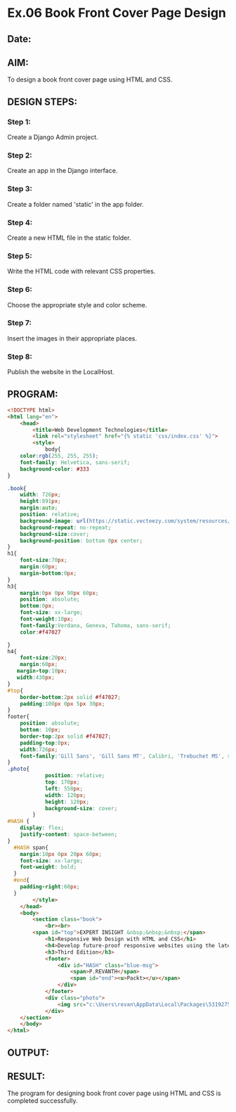 # Ex.06 Book Front Cover Page Design
## Date:

## AIM:
To design a book front cover page using HTML and CSS.

## DESIGN STEPS:

### Step 1:
Create a Django Admin project.

### Step 2:
Create an app in the Django interface.

### Step 3:
Create a folder named 'static' in the app folder.

### Step 4:
Create a new HTML file in the static folder.

### Step 5:
Write the HTML code with relevant CSS properties.

### Step 6:
Choose the appropriate style and color scheme.

### Step 7:
Insert the images in their appropriate places.

### Step 8:
Publish the website in the LocalHost.

## PROGRAM:
```html
<!DOCTYPE html>
<html lang="en">
    <head>
        <title>Web Development Technologies</title>
        <link rel="stylesheet" href="{% static 'css/index.css' %}">
        <style>
            body{
    color:rgb(255, 255, 255);
    font-family: Helvetica, sans-serif;
    background-color: #333
}

.book{
    width: 726px;
    height:891px;
    margin:auto;
    position: relative;
    background-image: url(https://static.vecteezy.com/system/resources/previews/001/962/594/large_2x/abstract-wave-element-for-design-stylized-line-art-background-free-vector.jpg);
    background-repeat: no-repeat;
    background-size:cover;
    background-position: bottom 0px center;
}
h1{
    font-size:70px;
    margin:60px;
    margin-bottom:0px;
}
h3{
    margin:0px 0px 90px 60px;
    position: absolute;
    bottom:0px;
    font-size: xx-large;
    font-weight:10px;
    font-family:Verdana, Geneva, Tahoma, sans-serif;
    color:#f47027

}
h4{
    font-size:20px;
    margin:60px;
   margin-top:10px;
   width:430px;
}
#top{
    border-bottom:2px solid #f47027;
    padding:100px 0px 5px 30px;
}
footer{
    position: absolute;
    bottom: 10px;
    border-top:2px solid #f47027;
    padding-top:0px;
    width:726px;
    font-family:'Gill Sans', 'Gill Sans MT', Calibri, 'Trebuchet MS', sans-serif;
}
.photo{
            position: relative;
            top: 170px;
            left: 550px;
            width: 120px;
            height: 120px;
            background-size: cover;
        }
#HASH {
    display: flex;
    justify-content: space-between;
}
  #HASH span{
    margin:10px 0px 20px 60px;
    font-size: xx-large;
    font-weight: bold;
  }
  #end{
    padding-right:60px;
  }
        </style>
    </head>
    <body>
        <section class="book">
            <br><br>
        <span id="top">EXPERT INSIGHT &nbsp;&nbsp;&nbsp;</span>
            <h1>Responsive Web Design with HTML and CSS</h1>
            <h4>Develop future-proof responsive websites using the latest HTML5 and CSS techniques</h4>
            <h3>Third Edition</h3>  
            <footer>
                <div id="HASH" class="blue-msg">
                    <span>P.REVANTH</span>
                    <span id="end"><u>Packt></u></span>
                </div>
            </footer>
            <div class="photo">
                <img src="c:\Users\revan\AppData\Local\Packages\5319275A.WhatsAppDesktop_cv1g1gvanyjgm\TempState\CDBC9BCA0A9FD93852571CCED0089C4D\WhatsApp Image 2024-04-04 at 22.09.20_eb09af52.jpg" width="150" height="170"alt="">
            </div>  
    </section>
    </body>
</html>
```

## OUTPUT:


## RESULT:
The program for designing book front cover page using HTML and CSS is completed successfully.
